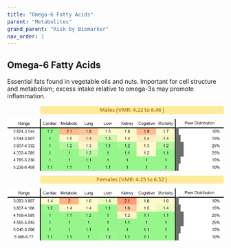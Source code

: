 ```yaml
---
title: "Omega-6 Fatty Acids"
parent: "Metabolites"
grand_parent: "Risk by Biomarker"
nav_order: 1
---
```



## Omega-6 Fatty Acids


Essential fats found in vegetable oils and nuts. Important for cell structure and metabolism; excess intake relative to omega-3s may promote inflammation.

<div style="display: flex; flex-direction: column; gap: 10px;">

  <img src="/assets/images/vmrbiomarker_omega_6_fatty_acids__male.png" alt="Omega-6 Fatty Acids VMR Male" style="margin-left: 15%">
  <img src="/assets/images/rr_omega_6_fatty_acids__male.png" alt="Omega-6 Fatty Acids RR Male">

  <img src="/assets/images/vmrbiomarker_omega_6_fatty_acids__female.png" alt="Omega-6 Fatty Acids VMR Female" style="margin-left: 15%; ">
  <img src="/assets/images/rr_omega_6_fatty_acids__female.png" alt="Omega-6 Fatty Acids RR Female">

</div>



